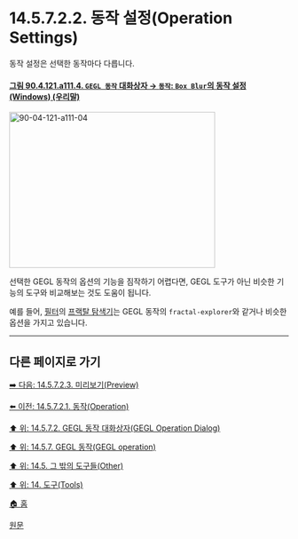 # 14.5.7.2.2. 동작 설정(Operation Settings)

동작 설정은 선택한 동작마다 다릅니다.

<a id="90-04-121-a111-04"></a>

#### [그림 90.4.121.a111.4. `GEGL 동작` 대화상자 → `동작`: `Box Blur`의 동작 설정 (Windows) (우리말)](./90-04-121-gegl_operation.md#90-04-121-a111-04)
<img width="371" height="281" alt="90-04-121-a111-04" src="https://github.com/wonder13662/gimp/assets/15767104/bbe0563a-2a20-4598-9fff-58479327c3a2" />

선택한 GEGL 동작의 옵션의 기능을 짐작하기 어렵다면, GEGL 도구가 아닌 비슷한 기능의 도구와 비교해보는 것도 도움이 됩니다.

예를 들어, [필터](./17-00-filters.md)의 [프랙탈 탐색기](./17-14-03-fractal-explorer.md)는 GEGL 동작의 `fractal-explorer`와 같거나 비슷한 옵션을 가지고 있습니다.

***

## 다른 페이지로 가기

[➡️ 다음: 14.5.7.2.3. 미리보기(Preview)](./14-05-07-02-03-preview.md)

[⬅️ 이전: 14.5.7.2.1. 동작(Operation)](./14-05-07-02-01-operation.md)

[⬆️ 위: 14.5.7.2. GEGL 동작 대화상자(GEGL Operation Dialog)](./14-05-07-02-00-gegl_operation_dialog.md)

[⬆️ 위: 14.5.7. GEGL 동작(GEGL operation)](./14-05-07-00-gegl_operation.md)

[⬆️ 위: 14.5. 그 밖의 도구들(Other)](./14-05-00-other.md)

[⬆️ 위: 14. 도구(Tools)](./14-00-tools.md)

[🏠 홈](./00-home.md)

[원문](https://docs.gimp.org/2.10/ko/gimp-tool-gegl.html#idm17260)